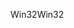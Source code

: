 <span data-ttu-id="44f4d-101">Win32</span><span class="sxs-lookup"><span data-stu-id="44f4d-101">Win32</span></span>